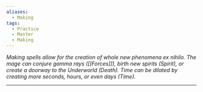 ```yaml
---
aliases:
  - Making
tags:
  - Practice
  - Master
  - Making
---
```


_Making spells allow for the creation of whole new phenomena ex nihilo. The mage can conjure gamma rays ([[Forces]]), birth new spirits (Spirit), or create a doorway to the Underworld (Death). Time can be dilated by creating more seconds, hours, or even days (Time)._

---

